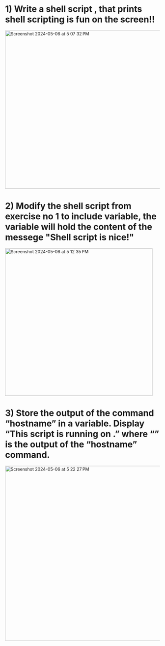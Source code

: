 # 1) Write a shell script , that prints shell scripting is fun on the screen!!
<img width="515" alt="Screenshot 2024-05-06 at 5 07 32 PM" src="https://github.com/meet-gagan/os_lab2/assets/142775367/466b39db-c1ac-47e6-954e-bd81743a0ac4">

# 2) Modify the shell script from exercise no 1 to include variable, the variable will hold the content of the messege "Shell script is nice!"
<img width="480" alt="Screenshot 2024-05-06 at 5 12 35 PM" src="https://github.com/meet-gagan/os_lab2/assets/142775367/1cdef007-3967-4837-836c-9d768076ab49">

# 3) Store the output of the command “hostname” in a variable. Display “This script is running on .” where “” is the output of the “hostname” command.
<img width="569" alt="Screenshot 2024-05-06 at 5 22 27 PM" src="https://github.com/meet-gagan/os_lab2/assets/142775367/f7968660-37f6-49ed-bb05-dddc575f6398">

